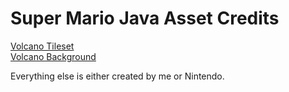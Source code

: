 # Super Mario Java Asset Credits
[Volcano Tileset](https://www.mfgg.net/?act=resdb&param=02&c=1&id=37093)<br>
[Volcano Background](https://mfgg.net/index.php?act=resdb&param=02&c=1&id=37317)

Everything else is either created by me or Nintendo.